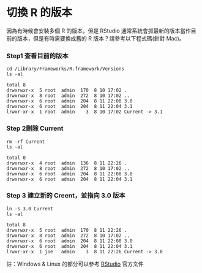 # 切換 R 的版本

因為有時候會安裝多個 R 的版本，但是 RStudio 通常系統會抓最新的版本當作目前的版本，但是有時需要換成舊的 R 版本？請參考以下程式碼(針對 Mac)。

### Step1 查看目前的版本

```
cd /Library/Frameworks/R.framework/Versions
ls -al

total 8
drwxrwxr-x  5 root  admin  170  8 10 17:02 .
drwxrwxr-x  8 root  admin  272  8 10 17:02 ..
drwxrwxr-x  6 root  admin  204  8 11 22:08 3.0
drwxrwxr-x  6 root  admin  204  8 11 22:04 3.1
lrwxr-xr-x  1 root  admin    3  8 10 17:02 Current -> 3.1
```

### Step 2刪除 Current

```
rm -rf Current
ls -al

total 0
drwxrwxr-x  4 root  admin  136  8 11 22:26 .
drwxrwxr-x  8 root  admin  272  8 10 17:02 ..
drwxrwxr-x  6 root  admin  204  8 11 22:08 3.0
drwxrwxr-x  6 root  admin  204  8 11 22:04 3.1
```

### Step 3 建立新的 Creent，並指向 3.0 版本

```
ln -s 3.0 Current
ls -al

total 8
drwxrwxr-x  5 root  admin  170  8 11 22:26 .
drwxrwxr-x  8 root  admin  272  8 10 17:02 ..
drwxrwxr-x  6 root  admin  204  8 11 22:08 3.0
drwxrwxr-x  6 root  admin  204  8 11 22:04 3.1
lrwxr-xr-x  1 joe   admin    3  8 11 22:26 Current -> 3.0
```

註：Windows & Linux 的部分可以參考 [RStudio](https://support.rstudio.com/hc/en-us/articles/200486138-Using-Different-Versions-of-R) 官方文件

